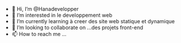 - 👋 Hi, I’m @Hanadevelopper
- 👀 I’m interested in le developpement web 
- 🌱 I’m currently learning  à creer des site web statique et dynamique
- 💞️ I’m looking to collaborate on ...des projets front-end
- 📫 How to reach me ...

<!---
Hanadevelopper/Hanadevelopper is a ✨ special ✨ repository because its `README.md` (this file) appears on your GitHub profile.
You can click the Preview link to take a look at your changes.
--->

